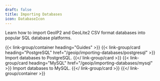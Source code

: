 ```yaml
---
draft: false
title: Importing Databases
icon: DatabaseIcon
---
```


Learn how to import GeoIP2 and GeoLite2 CSV format databases into popular SQL
database platforms.

{{< link-group/container heading="Guides" >}}
  {{< link-group/card heading="PostgreSQL" href="/geoip/importing-databases/postgresql" >}}
    Import databases to PostgreSQL.
  {{</ link-group/card >}}
  {{< link-group/card heading="MySQL" href="/geoip/importing-databases/mysql" >}}
    Import databases to MySQL.
  {{</ link-group/card >}}
{{</ link-group/container >}}
